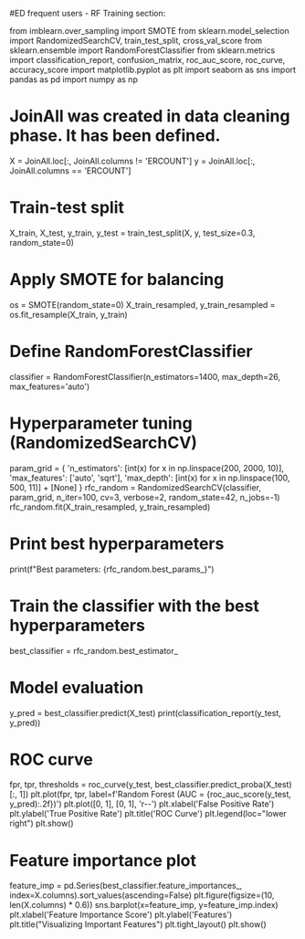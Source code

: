 #ED frequent users - RF Training section:

from imblearn.over_sampling import SMOTE
from sklearn.model_selection import RandomizedSearchCV, train_test_split, cross_val_score
from sklearn.ensemble import RandomForestClassifier
from sklearn.metrics import classification_report, confusion_matrix, roc_auc_score, roc_curve, accuracy_score
import matplotlib.pyplot as plt
import seaborn as sns
import pandas as pd
import numpy as np

# JoinAll was created in data cleaning phase. It has been defined.
X = JoinAll.loc[:, JoinAll.columns != 'ERCOUNT']
y = JoinAll.loc[:, JoinAll.columns == 'ERCOUNT']

# Train-test split
X_train, X_test, y_train, y_test = train_test_split(X, y, test_size=0.3, random_state=0)

# Apply SMOTE for balancing
os = SMOTE(random_state=0)
X_train_resampled, y_train_resampled = os.fit_resample(X_train, y_train)

# Define RandomForestClassifier
classifier = RandomForestClassifier(n_estimators=1400, max_depth=26, max_features='auto')

# Hyperparameter tuning (RandomizedSearchCV)
param_grid = {
    'n_estimators': [int(x) for x in np.linspace(200, 2000, 10)],
    'max_features': ['auto', 'sqrt'],
    'max_depth': [int(x) for x in np.linspace(100, 500, 11)] + [None]
}
rfc_random = RandomizedSearchCV(classifier, param_grid, n_iter=100, cv=3, verbose=2, random_state=42, n_jobs=-1)
rfc_random.fit(X_train_resampled, y_train_resampled)

# Print best hyperparameters
print(f"Best parameters: {rfc_random.best_params_}")

# Train the classifier with the best hyperparameters
best_classifier = rfc_random.best_estimator_

# Model evaluation
y_pred = best_classifier.predict(X_test)
print(classification_report(y_test, y_pred))

# ROC curve
fpr, tpr, thresholds = roc_curve(y_test, best_classifier.predict_proba(X_test)[:, 1])
plt.plot(fpr, tpr, label=f'Random Forest (AUC = {roc_auc_score(y_test, y_pred):.2f})')
plt.plot([0, 1], [0, 1], 'r--')
plt.xlabel('False Positive Rate')
plt.ylabel('True Positive Rate')
plt.title('ROC Curve')
plt.legend(loc="lower right")
plt.show()

# Feature importance plot
feature_imp = pd.Series(best_classifier.feature_importances_, index=X.columns).sort_values(ascending=False)
plt.figure(figsize=(10, len(X.columns) * 0.6))
sns.barplot(x=feature_imp, y=feature_imp.index)
plt.xlabel('Feature Importance Score')
plt.ylabel('Features')
plt.title("Visualizing Important Features")
plt.tight_layout()
plt.show()
